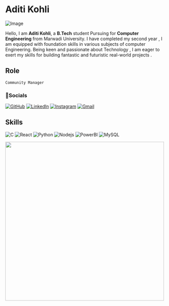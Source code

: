 # Aditi Kohli

<p>
  <img src="https://avatars.githubusercontent.com/u/142256662?s=400&u=5fd03ec6cf5f34c623d1309f2d542dc82549c7f0&v=4" alt="Image"/>
</p>

Hello, I am **Aditi Kohli**, a **B.Tech** student Pursuing for **Computer Engineering** from Marwadi University. I have completed my second year , I am equipped with foundation skills in various subjects of computer Engineering. Being keen and passionate about Technology , I am eager to exert my skills for building fantastic and futuristic real-world projects .    

## Role
`Community Manager`

### 🔗Socials
[![GitHub](https://img.shields.io/badge/-GitHub-333333?style=flat&logo=github)](https://github.com/Aditi0127)
[![LinkedIn](https://img.shields.io/badge/-LinkedIn-blue?style=flat&logo=linkedin)](https://www.linkedin.com/in/aditi-kohli-29b8b4257/)
[![Instagram](https://img.shields.io/badge/-Instagram-C13584?style=flat&logo=instagram)](https://www.instagram.com/aditi_01027/?next=%2F)
[![Gmail](https://img.shields.io/badge/-Gmail-D14836?style=flat&logo=gmail&logoColor=white)](mailto:kohliaditi127@gmail.com)

## Skills
![C](https://img.icons8.com/color/48/c-programming.png)
![React](https://img.icons8.com/external-tal-revivo-color-tal-revivo/48/external-react-a-javascript-library-for-building-user-interfaces-logo-color-tal-revivo.png)
![Python](https://img.icons8.com/color/48/python--v1.png)
![Nodejs](https://img.icons8.com/?size=48&id=54087&format=png&color=000000.png)
![PowerBI](https://img.icons8.com/?size=48&id=3sGOUDo9nJ4k&format=png&color=000000)
![MySQL](https://img.icons8.com/?size=48&id=UFXRpPFebwa2&format=png&color=000000)

<p>
  <img width="500" src="https://github-readme-stats.vercel.app/api?username=Aditi0127&show_icons=true&theme=tokyonight" />
</p>
